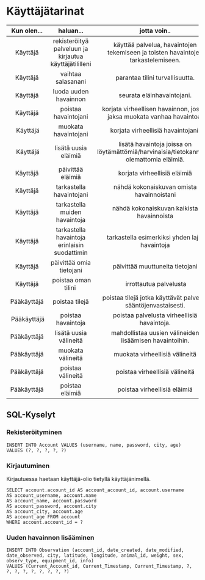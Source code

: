 # Käyttäjätarinat

| Kun olen... | haluan... | jotta voin.. | Toteutettu |
| :-----------: | :---------: | :----------: | :----------: |
| Käyttäjä | rekisteröityä palveluun ja kirjautua käyttäjätililleni | käyttää palvelua, havaintojen tekemiseen ja toisten havaintojen tarkastelemiseen. | X |
| Käyttäjä | vaihtaa salasanani | parantaa tilini turvallisuutta. | - |
| Käyttäjä | luoda uuden havainnon | seurata eläinhavaintojani. | - |
| Käyttäjä | poistaa havaintojani | korjata virheellisen havainnon, jos en jaksa muokata vanhaa havaintoa. | - |
| Käyttäjä | muokata havaintojani | korjata virheellisiä havaintojani. | - |
| Käyttäjä | lisätä uusia eläimiä | lisätä havaintoja joissa on löytämättömiä/harvinaisia/tietokannassa olemattomia eläimiä. | - |
| Käyttäjä | päivittää eläimiä | korjata virheellisiä eläimiä | - |
| Käyttäjä | tarkastella havaintojani | nähdä kokonaiskuvan omista havainnoistani | - |
| Käyttäjä | tarkastella muiden havaintoja | nähdä kokonaiskuvan kaikista havainnoista | - |
| Käyttäjä | tarkastella havaintoja erinlaisin suodattimin | tarkastella esimerkiksi yhden lajin havaintoja | - |
| Käyttäjä | päivittää omia tietojani | päivittää muuttuneita tietojani | - |
| Käyttäjä | poistaa oman tilini | irrottautua palvelusta | - |
| Pääkäyttäjä | poistaa tilejä | poistaa tilejä jotka käyttävät palvelua sääntöjenvastaisesti. | - |
| Pääkäyttäjä | poistaa havaintoja | poistaa palvelusta virheellisiä havaintoja. | - | 
| Pääkäyttäjä | lisätä uusia välineitä | mahdollistaa uusien välineiden lisäämisen havaintoihin. | - |
| Pääkäyttäjä | muokata välineitä | muokata virheellisiä välineitä | - |
| Pääkäyttäjä | poistaa välineitä | poistaa virheellisiä välineitä | - |
| Pääkäyttäjä | poistaa eläimiä | poistaa virheellisiä eläimiä| - |

## SQL-Kyselyt

### Rekisteröityminen
    INSERT INTO Account VALUES (username, name, password, city, age) VALUES (?, ?, ?, ?, ?)

### Kirjautuminen
Kirjautuessa haetaan käyttäjä-olio tietyllä käyttäjänimellä.


    SELECT account.account_id AS account_account_id, account.username
    AS account_username, account.name
    AS account_name, account.password
    AS account_password, account.city 
    AS account_city, account.age
    AS account_age FROM account
    WHERE account.account_id = ?

### Uuden havainnon lisääminen
    INSERT INTO Observation (account_id, date_created, date_modified, date_observed, city, latitude, longitude, animal_id, weight, sex, observ_type, equipment_id, info)
    VALUES (Current_Account_id, Current_Timestamp, Current_Timestamp, ?, ?, ?, ?, ?, ?, ?, ?, ?)
